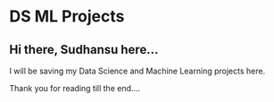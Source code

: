 # DS ML Projects

## Hi there, Sudhansu here...

I will be saving my Data Science and Machine Learning projects here.

Thank you for reading till the end....
